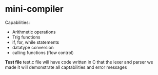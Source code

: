 # mini-compiler
Capabilities:
 - Arithmetic operations
 - Trig functions
 - if, for, while statements
 - datatype conversion
 - calling functions (flow control)

**Test file**
test.c file will have code written in C that the lexer and parser we made
it will demonstrate all captabilities and error messages


